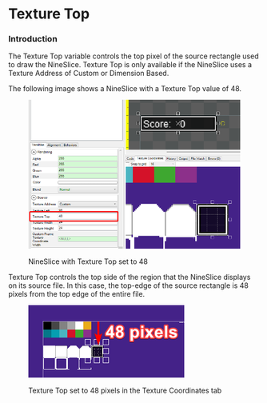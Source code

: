 # Texture Top

### Introduction

The Texture Top variable controls the top pixel of the source rectangle used to draw the NineSlice. Texture Top is only available if the NineSlice uses a Texture Address of Custom or Dimension Based.

The following image shows a NineSlice with a Texture Top value of 48.

<figure><img src="../../.gitbook/assets/image (123).png" alt=""><figcaption><p>NineSlice with Texture Top set to 48</p></figcaption></figure>

Texture Top controls the top side of the region that the NineSlice displays on its source file. In this case, the top-edge of the source rectangle is 48 pixels from the top edge of the entire file.&#x20;

<figure><img src="../../.gitbook/assets/image (124).png" alt=""><figcaption><p>Texture Top set to 48 pixels in the Texture Coordinates tab</p></figcaption></figure>

